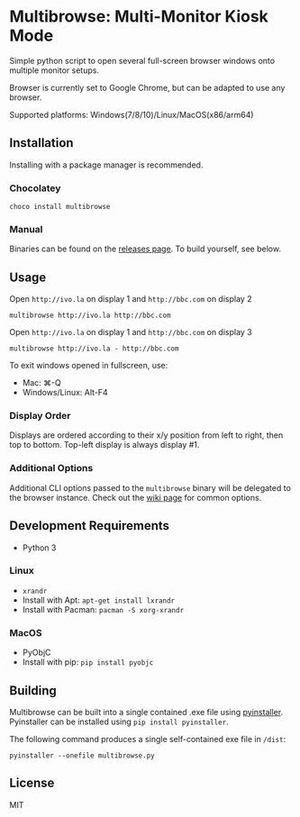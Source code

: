 Multibrowse: Multi-Monitor Kiosk Mode
=====================================

Simple python script to open several full-screen browser windows onto multiple monitor setups.

Browser is currently set to Google Chrome, but can be adapted to use any browser.

Supported platforms: Windows(7/8/10)/Linux/MacOS(x86/arm64)

Installation
------------

Installing with a package manager is recommended.

### Chocolatey

```
choco install multibrowse
```

### Manual

Binaries can be found on the [releases page](https://github.com/foxxyz/multibrowse/releases). To build yourself, see below.

Usage
-----

Open `http://ivo.la` on display 1 and `http://bbc.com` on display 2

```
multibrowse http://ivo.la http://bbc.com
```

Open `http://ivo.la` on display 1 and `http://bbc.com` on display 3

```
multibrowse http://ivo.la - http://bbc.com
```

To exit windows opened in fullscreen, use:
 * Mac: ⌘-Q
 * Windows/Linux: Alt-F4

### Display Order

Displays are ordered according to their x/y position from left to right, then top to bottom. Top-left display is always display #1.

### Additional Options

Additional CLI options passed to the `multibrowse` binary will be delegated to the browser instance. Check out the [wiki page](https://github.com/foxxyz/multibrowse/wiki) for common options.


Development Requirements
------------------------

 * Python 3

### Linux

 * `xrandr`
  * Install with Apt: `apt-get install lxrandr`
  * Install with Pacman: `pacman -S xorg-xrandr`

### MacOS

 * PyObjC
  * Install with pip: `pip install pyobjc`


Building
--------

Multibrowse can be built into a single contained .exe file using [pyinstaller](http://www.pyinstaller.org/). Pyinstaller can be installed using `pip install pyinstaller`.

The following command produces a single self-contained exe file in `/dist`:

```
pyinstaller --onefile multibrowse.py
```

License
-------

MIT
